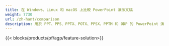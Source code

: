 ```yaml
---
title: 在 Windows、Linux 和 macOS 上比較 PowerPoint 演示文稿
weight: 7730
url: /zh-hant/comparison
description: 用於 PPT、PPS、PPTX、POTX、PPSX、PPTM 和 ODP 的 PowerPoint 演示文稿比較的免費應用程序和 API
---
```


{{< blocks/products/pf/agp/feature-solution>}} 

